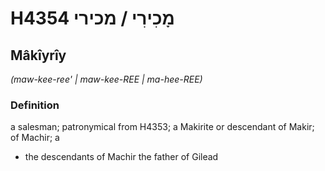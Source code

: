 # H4354 מָכִירִי / מכירי

## Mâkîyrîy

_(maw-kee-ree' | maw-kee-REE | ma-hee-REE)_

### Definition

a salesman; patronymical from H4353; a Makirite or descendant of Makir; of Machir; a

- the descendants of Machir the father of Gilead
